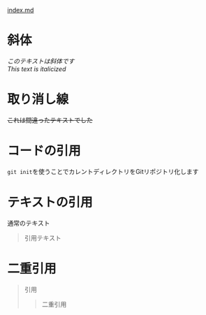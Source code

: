 [index.md](./index.md)


# 斜体
*このテキストは斜体です*  
_This text is italicized_

# 取り消し線
~~これは間違ったテキストでした~~

# コードの引用
`git init`を使うことでカレントディレクトリをGitリポジトリ化します

# テキストの引用
通常のテキスト
> 引用テキスト

# 二重引用
> 引用
>> 二重引用
